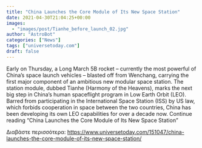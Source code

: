 ```yaml
---
title: "China Launches the Core Module of Its New Space Station"
date: 2021-04-30T21:04:25+00:00
images:
  - "images/post/Tianhe_before_launch_02.jpg"
author: "AstroBot"
categories: ["News"]
tags: ["universetoday.com"]
draft: false
---
```


Early on Thursday, a Long March 5B rocket – currently the most powerful of China’s space launch vehicles – blasted off from Wenchang, carrying the first major component of an ambitious new modular space station. The station module, dubbed Tianhe (Harmony of the Heavens), marks the next big step in China’s human spaceflight program in Low Earth Orbit (LEO). Barred from participating in the International Space Station (ISS) by US law, which forbids cooperation in space between the two countries, China has been developing its own LEO capabilities for over a decade now. Continue reading “China Launches the Core Module of Its New Space Station” 

Διαβάστε περισσότερα: https://www.universetoday.com/151047/china-launches-the-core-module-of-its-new-space-station/
